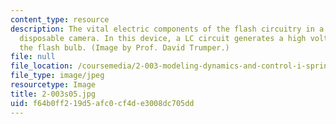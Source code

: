 ```yaml
---
content_type: resource
description: The vital electric components of the flash circuitry in a single-use
  disposable camera. In this device, a LC circuit generates a high voltage to fire
  the flash bulb. (Image by Prof. David Trumper.)
file: null
file_location: /coursemedia/2-003-modeling-dynamics-and-control-i-spring-2005/f64b0ff219d5afc0cf4de3008dc705dd_2-003s05.jpg
file_type: image/jpeg
resourcetype: Image
title: 2-003s05.jpg
uid: f64b0ff2-19d5-afc0-cf4d-e3008dc705dd
---
```


